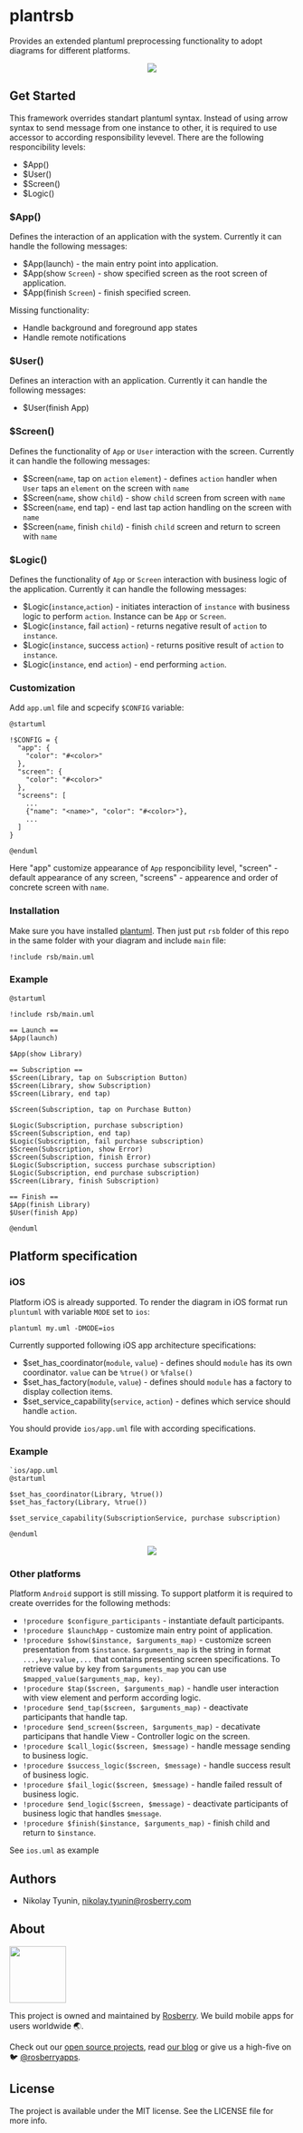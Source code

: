 # plantrsb
Provides an extended plantuml preprocessing functionality to adopt diagrams for different platforms.
<p align = "center">
<img src = "https://user-images.githubusercontent.com/15152385/120963727-ea458580-c783-11eb-95b5-6bb9da931204.png"></img>
</p>


## Get Started

This framework overrides standart plantuml syntax. Instead of using arrow syntax to send message from one instance to other, it is required to use accessor to according responsibility levevel. There are the following responcibility levels:

- $App()
- $User()
- $Screen()
- $Logic()

### $App()

Defines the interaction of an application with the system. Currently it can handle the following messages:

- $App(launch) - the main entry point into application.
- $App(show `Screen`) - show specified screen as the root screen of application.
- $App(finish `Screen`) - finish specified screen.

Missing functionality:
- Handle background and foreground app states
- Handle remote notifications

### $User()

Defines an interaction with an application. Currently it can handle the following messages:

- $User(finish App)

### $Screen()

Defines the functionality of `App` or `User` interaction with the screen.  Currently it can handle the following messages:

- $Screen(`name`,  tap on `action` `element`) - defines `action` handler when `User` taps an `element` on the screen with `name`
- $Screen(`name`, show `child`) - show `child` screen from screen with `name`
- $Screen(`name`, end tap) - end last tap action handling on the screen with `name`
- $Screen(`name`, finish `child`) - finish `child` screen and return to screen with `name`

### $Logic()

Defines the functionality of `App` or `Screen` interaction with business logic of the application. Currently it can handle the following messages:

- $Logic(`instance`,`action`) - initiates interaction of `instance` with business logic to perform `action`. Instance can be `App` or `Screen`.
- $Logic(`instance`, fail `action`) - returns negative result of `action` to `instance`.
- $Logic(`instance`, success `action`) - returns positive result of `action` to `instance`.
- $Logic(`instance`, end `action`) - end performing `action`.

### Customization

Add `app.uml` file and scpecify `$CONFIG` variable:

```
@startuml

!$CONFIG = {
  "app": {
    "color": "#<color>"
  },
  "screen": {
    "color": "#<color>"
  },
  "screens": [
    ...
    {"name": "<name>", "color": "#<color>"},
    ...
  ]
}

@enduml
```

Here "app" customize appearance of `App` responcibility level, "screen" - default appearance of any screen, "screens" - appearence and order of concrete screen with `name`.

### Installation

Make sure you have installed [plantuml](https://plantuml.com/ru/starting).
Then just put `rsb` folder of this repo in the same folder with your diagram and include `main` file:
```
!include rsb/main.uml   
```

### Example

```
@startuml

!include rsb/main.uml

== Launch ==
$App(launch)

$App(show Library)

== Subscription ==
$Screen(Library, tap on Subscription Button)
$Screen(Library, show Subscription)
$Screen(Library, end tap)

$Screen(Subscription, tap on Purchase Button)

$Logic(Subscription, purchase subscription)
$Screen(Subscription, end tap)
$Logic(Subscription, fail purchase subscription)
$Screen(Subscription, show Error)
$Screen(Subscription, finish Error)
$Logic(Subscription, success purchase subscription)
$Logic(Subscription, end purchase subscription)
$Screen(Library, finish Subscription)

== Finish ==
$App(finish Library)
$User(finish App)

@enduml
```

## Platform specification

### iOS

Platform iOS is already supported. To render the diagram in iOS format run `pluntuml` with variable `MODE` set to `ios`:
```
plantuml my.uml -DMODE=ios
```

Currently supported following iOS app architecture specifications:
- $set_has_coordinator(`module`, `value`) - defines should `module` has its own coordinator. `value` can be `%true()` or `%false()`
- $set_has_factory(`module`, `value`) - defines should `module` has a factory to display collection items.
- $set_service_capability(`service`, `action`) - defines which service should handle `action`.

You should provide `ios/app.uml` file with according specifications.

### Example

```
`ios/app.uml
@startuml

$set_has_coordinator(Library, %true())
$set_has_factory(Library, %true())

$set_service_capability(SubscriptionService, purchase subscription)

@enduml
```

<p align = "center">
<img src = "https://user-images.githubusercontent.com/15152385/120965575-e2d3ab80-c786-11eb-87c7-3ca1a5029fdd.png"></img>
</p>

### Other platforms

Platform `Android` support is still missing. To support platform it is required to create overrides for the following methods:
- `!procedure $configure_participants` - instantiate default participants.
- `!procedure $launchApp` - customize main entry point of application.
- `!procedure $show($instance, $arguments_map)` - customize screen presentation from `$instance`. `$arguments_map` is the string in format `...,key:value,...` that contains presenting screen specifications. To retrieve value by key from `$arguments_map` you can use `$mapped_value($arguments_map, key)`.
- `!procedure $tap($screen, $arguments_map)`  - handle user interaction with view element and perform according logic.
- `!procedure $end_tap($screen, $arguments_map)` - deactivate participants that handle tap.
- `!procedure $end_screen($screen, $arguments_map)` - decativate participans that handle View - Controller logic on the screen.
- `!procedure $call_logic($screen, $message)` - handle message sending to business logic.
- `!procedure $success_logic($screen, $message)` - handle success result of business logic.
- `!procedure $fail_logic($screen, $message)` - handle failed ressult of business logic.
- `!procedure $end_logic($screen, $message)` - deactivate participants of business logic that handles `$message`.
- `!procedure $finish($instance, $arguments_map)` - finish child and return to `$instance`.

See `ios.uml` as example

## Authors

* Nikolay Tyunin, nikolay.tyunin@rosberry.com

## About

<img src="https://github.com/rosberry/Foundation/blob/master/Assets/full_logo.png?raw=true" height="100" />

This project is owned and maintained by [Rosberry](http://rosberry.com). We build mobile apps for users worldwide 🌏.

Check out our [open source projects](https://github.com/rosberry), read [our blog](https://medium.com/@Rosberry) or give us a high-five on 🐦 [@rosberryapps](http://twitter.com/RosberryApps).

## License

The project is available under the MIT license. See the LICENSE file for more info.
